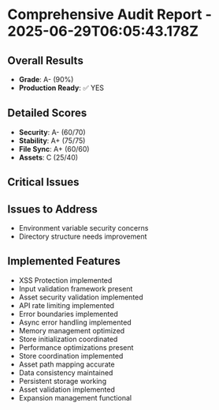 # Comprehensive Audit Report - 2025-06-29T06:05:43.178Z

## Overall Results
- **Grade**: A- (90%)
- **Production Ready**: ✅ YES

## Detailed Scores
- **Security**: A- (60/70)
- **Stability**: A+ (75/75)
- **File Sync**: A+ (60/60)
- **Assets**: C (25/40)

## Critical Issues


## Issues to Address
- Environment variable security concerns
- Directory structure needs improvement

## Implemented Features
- XSS Protection implemented
- Input validation framework present
- Asset security validation implemented
- API rate limiting implemented
- Error boundaries implemented
- Async error handling implemented
- Memory management optimized
- Store initialization coordinated
- Performance optimizations present
- Store coordination implemented
- Asset path mapping accurate
- Data consistency maintained
- Persistent storage working
- Asset validation implemented
- Expansion management functional
